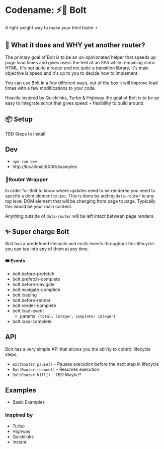 # Codename: ⚡️🤖 Bolt
A light weight way to make your html faster ⚡️

## 🧐 What it does and WHY yet another router?
The primary goal of Bolt is to be an un-opinionated helper that speeds up page load times and gives users the feel of an SPA while remaining static HTML. It's not quite a router and not quite a transition library, it's main objective is speed and it's up to you to decide how to implement.

You can use Bolt in a few different ways, out of the box it will improve load times with a few modifications to your code.

Heavily inspired by Quicklinks, Turbo & Highway the goal of Bolt is to be an easy to integrate script that gives speed + flexibility to build around.

## 📦 Setup
TBD Steps to install

## Dev
- `npm run dev`
- http://localhost:8000/examples

### 🔨Router Wrapper
In order for Bolt to know where updates need to be rendered you need to specify a dom element to use. This is done by adding `data-router` to any top level DOM element that will be changing from page to page. Typically this would be your main content.

Anything outside of `data-router` will be left intact between page renders.

## ✨ Super charge Bolt
Bolt has a predefined lifecycle and emits events throughout this lifecycle. you can tap into any of them at any time.

#### 🎟 Events
- bolt:before-prefetch
- bolt:prefetch-complete
- bolt:before-navigate
- bolt:navigate-complete
- bolt:loading
- bolt:before-render
- bolt:render-complete
- bolt:load-event
    - params: `{total: integer, complete: integer}`
- bolt:load-complete

## API
Bolt has a very simple API that allows you the ability to control lifecycle steps.

- `BoltRouter.pause()` - Pauses execution before the next step in lifecycle
- `BoltRouter.resume()` - Resumes execution
- `BoltRouter.kill()` - TBD Maybe?

## Examples
- Basic Examples

### Inspired by
- Turbo
- Highway
- Quicklinks
- Instant
